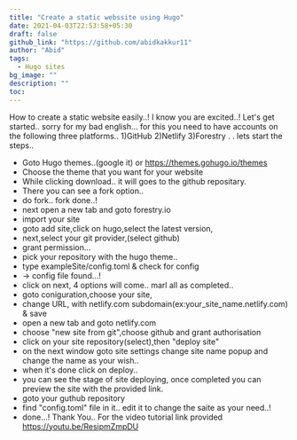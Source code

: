 ```yaml
---
title: "Create a static webssite using Hugo"
date: 2021-04-03T22:53:58+05:30
draft: false
github_link: "https://github.com/abidkakkur11"
author: "Abid"
tags:
  - Hugo sites
bg_image: ""
description: ""
toc: 
---
```


How to create a static website easily..!
I know you are excited..! Let's get started..
sorry for my bad english...
for this you need to have accounts on the following three platforms..
1)GitHub
2)Netlify
3)Forestry
.
.
lets start the steps..
* Goto Hugo themes..(google it) or https://themes.gohugo.io/themes
* Choose the theme that you want for your website
* While clicking download.. it will goes to the github repositary.
* There you can see a fork option..
* do fork.. fork done..!
* next open a new tab and goto forestry.io
* import your site
* goto add site,click on hugo,select the latest version,
* next,select your git provider,(select github)
* grant permission...
* pick your repository with the hugo theme..
* type exampleSite/config.toml & check for config
* -> config file found...!
* click on next, 4 options will come.. marl all as completed..
* goto coniguration,choose your site,
* change URL, with netlify.com subdomain(ex:your_site_name.netlify.com) & save
* open a new tab and goto netlify.com 
* choose "new site from git",choose github and grant authorisation
* click on your site repository(select),then "deploy site"
* on the next window goto site settings change site name popup and change the name as your wish..
* when it's done click on deploy..
* you can see the stage of site deploying, once completed you can preview the site with the provided link.
* goto your guthub repository 
* find "config.toml" file in it.. edit it to change the saite as your need..!
* done...! Thank You..
For the video tutorial link provided
 https://youtu.be/ResipmZmpDU

<br>
